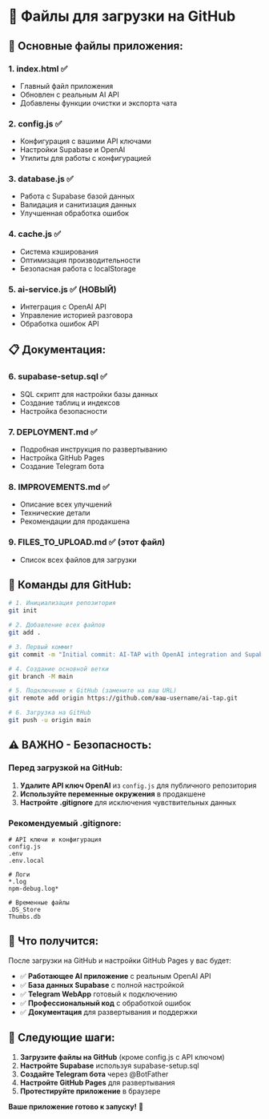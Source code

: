 # 📁 Файлы для загрузки на GitHub

## 🎯 **Основные файлы приложения:**

### 1. **index.html** ✅
- Главный файл приложения
- Обновлен с реальным AI API
- Добавлены функции очистки и экспорта чата

### 2. **config.js** ✅
- Конфигурация с вашими API ключами
- Настройки Supabase и OpenAI
- Утилиты для работы с конфигурацией

### 3. **database.js** ✅
- Работа с Supabase базой данных
- Валидация и санитизация данных
- Улучшенная обработка ошибок

### 4. **cache.js** ✅
- Система кэширования
- Оптимизация производительности
- Безопасная работа с localStorage

### 5. **ai-service.js** ✅ (НОВЫЙ)
- Интеграция с OpenAI API
- Управление историей разговора
- Обработка ошибок API

## 📋 **Документация:**

### 6. **supabase-setup.sql** ✅
- SQL скрипт для настройки базы данных
- Создание таблиц и индексов
- Настройка безопасности

### 7. **DEPLOYMENT.md** ✅
- Подробная инструкция по развертыванию
- Настройка GitHub Pages
- Создание Telegram бота

### 8. **IMPROVEMENTS.md** ✅
- Описание всех улучшений
- Технические детали
- Рекомендации для продакшена

### 9. **FILES_TO_UPLOAD.md** ✅ (этот файл)
- Список всех файлов для загрузки

## 🚀 **Команды для GitHub:**

```bash
# 1. Инициализация репозитория
git init

# 2. Добавление всех файлов
git add .

# 3. Первый коммит
git commit -m "Initial commit: AI-TAP with OpenAI integration and Supabase"

# 4. Создание основной ветки
git branch -M main

# 5. Подключение к GitHub (замените на ваш URL)
git remote add origin https://github.com/ваш-username/ai-tap.git

# 6. Загрузка на GitHub
git push -u origin main
```

## ⚠️ **ВАЖНО - Безопасность:**

### Перед загрузкой на GitHub:
1. **Удалите API ключ OpenAI** из `config.js` для публичного репозитория
2. **Используйте переменные окружения** в продакшене
3. **Настройте .gitignore** для исключения чувствительных данных

### Рекомендуемый .gitignore:
```
# API ключи и конфигурация
config.js
.env
.env.local

# Логи
*.log
npm-debug.log*

# Временные файлы
.DS_Store
Thumbs.db
```

## 🎯 **Что получится:**

После загрузки на GitHub и настройки GitHub Pages у вас будет:

- ✅ **Работающее AI приложение** с реальным OpenAI API
- ✅ **База данных Supabase** с полной настройкой
- ✅ **Telegram WebApp** готовый к подключению
- ✅ **Профессиональный код** с обработкой ошибок
- ✅ **Документация** для развертывания и поддержки

## 🔗 **Следующие шаги:**

1. **Загрузите файлы на GitHub** (кроме config.js с API ключом)
2. **Настройте Supabase** используя supabase-setup.sql
3. **Создайте Telegram бота** через @BotFather
4. **Настройте GitHub Pages** для развертывания
5. **Протестируйте приложение** в браузере

**Ваше приложение готово к запуску!** 🎉
